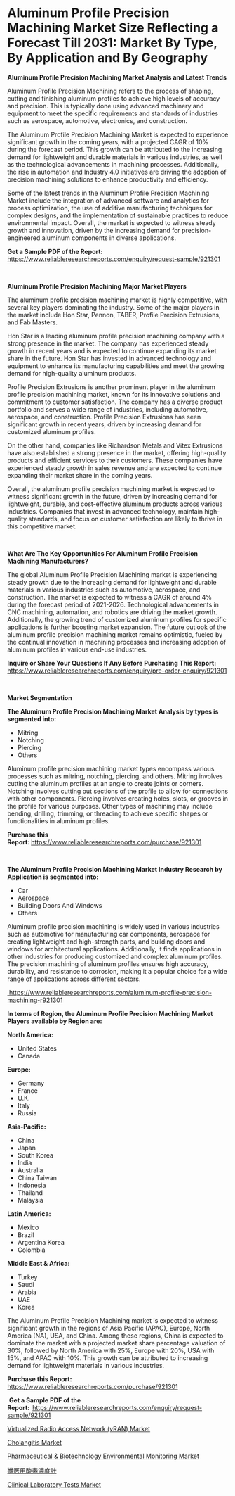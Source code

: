<p><h1>Aluminum Profile Precision Machining Market Size Reflecting a Forecast Till 2031: Market By Type, By Application and By Geography</h1></p><p><strong>Aluminum Profile Precision Machining Market Analysis and Latest Trends</strong></p>
<p><p>Aluminum Profile Precision Machining refers to the process of shaping, cutting and finishing aluminum profiles to achieve high levels of accuracy and precision. This is typically done using advanced machinery and equipment to meet the specific requirements and standards of industries such as aerospace, automotive, electronics, and construction.</p><p>The Aluminum Profile Precision Machining Market is expected to experience significant growth in the coming years, with a projected CAGR of 10% during the forecast period. This growth can be attributed to the increasing demand for lightweight and durable materials in various industries, as well as the technological advancements in machining processes. Additionally, the rise in automation and Industry 4.0 initiatives are driving the adoption of precision machining solutions to enhance productivity and efficiency.</p><p>Some of the latest trends in the Aluminum Profile Precision Machining Market include the integration of advanced software and analytics for process optimization, the use of additive manufacturing techniques for complex designs, and the implementation of sustainable practices to reduce environmental impact. Overall, the market is expected to witness steady growth and innovation, driven by the increasing demand for precision-engineered aluminum components in diverse applications.</p></p>
<p><strong>Get a Sample PDF of the Report:&nbsp;</strong> <a href="https://www.reliableresearchreports.com/enquiry/request-sample/921301">https://www.reliableresearchreports.com/enquiry/request-sample/921301</a></p>
<p>&nbsp;</p>
<p><strong>Aluminum Profile Precision Machining Major Market Players</strong></p>
<p><p>The aluminum profile precision machining market is highly competitive, with several key players dominating the industry. Some of the major players in the market include Hon Star, Pennon, TABER, Profile Precision Extrusions, and Fab Masters. </p><p>Hon Star is a leading aluminum profile precision machining company with a strong presence in the market. The company has experienced steady growth in recent years and is expected to continue expanding its market share in the future. Hon Star has invested in advanced technology and equipment to enhance its manufacturing capabilities and meet the growing demand for high-quality aluminum products.</p><p>Profile Precision Extrusions is another prominent player in the aluminum profile precision machining market, known for its innovative solutions and commitment to customer satisfaction. The company has a diverse product portfolio and serves a wide range of industries, including automotive, aerospace, and construction. Profile Precision Extrusions has seen significant growth in recent years, driven by increasing demand for customized aluminum profiles.</p><p>On the other hand, companies like Richardson Metals and Vitex Extrusions have also established a strong presence in the market, offering high-quality products and efficient services to their customers. These companies have experienced steady growth in sales revenue and are expected to continue expanding their market share in the coming years.</p><p>Overall, the aluminum profile precision machining market is expected to witness significant growth in the future, driven by increasing demand for lightweight, durable, and cost-effective aluminum products across various industries. Companies that invest in advanced technology, maintain high-quality standards, and focus on customer satisfaction are likely to thrive in this competitive market.</p></p>
<p>&nbsp;</p>
<p><strong>What Are The Key Opportunities For Aluminum Profile Precision Machining Manufacturers?</strong></p>
<p><p>The global Aluminum Profile Precision Machining market is experiencing steady growth due to the increasing demand for lightweight and durable materials in various industries such as automotive, aerospace, and construction. The market is expected to witness a CAGR of around 4% during the forecast period of 2021-2026. Technological advancements in CNC machining, automation, and robotics are driving the market growth. Additionally, the growing trend of customized aluminum profiles for specific applications is further boosting market expansion. The future outlook of the aluminum profile precision machining market remains optimistic, fueled by the continual innovation in machining processes and increasing adoption of aluminum profiles in various end-use industries.</p></p>
<p><strong>Inquire or Share Your Questions If Any Before Purchasing This Report:</strong> <a href="https://www.reliableresearchreports.com/enquiry/pre-order-enquiry/921301">https://www.reliableresearchreports.com/enquiry/pre-order-enquiry/921301</a></p>
<p>&nbsp;</p>
<p><strong>Market Segmentation</strong></p>
<p><strong>The Aluminum Profile Precision Machining Market Analysis by types is segmented into:</strong></p>
<p><ul><li>Mitring</li><li>Notching</li><li>Piercing</li><li>Others</li></ul></p>
<p><p>Aluminum profile precision machining market types encompass various processes such as mitring, notching, piercing, and others. Mitring involves cutting the aluminum profiles at an angle to create joints or corners. Notching involves cutting out sections of the profile to allow for connections with other components. Piercing involves creating holes, slots, or grooves in the profile for various purposes. Other types of machining may include bending, drilling, trimming, or threading to achieve specific shapes or functionalities in aluminum profiles.</p></p>
<p><strong>Purchase this Report:&nbsp;</strong><a href="https://www.reliableresearchreports.com/purchase/921301">https://www.reliableresearchreports.com/purchase/921301</a></p>
<p>&nbsp;</p>
<p><strong>The Aluminum Profile Precision Machining Market Industry Research by Application is segmented into:</strong></p>
<p><ul><li>Car</li><li>Aerospace</li><li>Building Doors And Windows</li><li>Others</li></ul></p>
<p><p>Aluminum profile precision machining is widely used in various industries such as automotive for manufacturing car components, aerospace for creating lightweight and high-strength parts, and building doors and windows for architectural applications. Additionally, it finds applications in other industries for producing customized and complex aluminum profiles. The precision machining of aluminum profiles ensures high accuracy, durability, and resistance to corrosion, making it a popular choice for a wide range of applications across different sectors.</p></p>
<p><a href="https://www.reliableresearchreports.com/aluminum-profile-precision-machining-r921301">&nbsp;https://www.reliableresearchreports.com/aluminum-profile-precision-machining-r921301</a></p>
<p><strong>In terms of Region, the Aluminum Profile Precision Machining Market Players available by Region are:</strong></p>
<p>
    <p> <strong> North America: </strong>
        <ul>
            <li>United States</li>
            <li>Canada</li>
        </ul>
        </p> 
    <p> <strong> Europe: </strong>
        <ul>
            <li>Germany</li>
            <li>France</li>
            <li>U.K.</li>
            <li>Italy</li>
            <li>Russia</li>
        </ul>
        </p> 
    <p> <strong> Asia-Pacific: </strong>
        <ul>
            <li>China</li>
            <li>Japan</li>
            <li>South Korea</li>
            <li>India</li>
            <li>Australia</li>
            <li>China Taiwan</li>
            <li>Indonesia</li>
            <li>Thailand</li>
            <li>Malaysia</li>
        </ul>
        </p> 
    <p> <strong> Latin America: </strong>
        <ul>
            <li>Mexico</li>
            <li>Brazil</li>
            <li>Argentina Korea</li>
            <li>Colombia</li>
        </ul>
        </p> 
    <p> <strong> Middle East & Africa: </strong>
        <ul>
            <li>Turkey</li>
            <li>Saudi</li>
            <li>Arabia</li>
            <li>UAE</li>
            <li>Korea</li>
        </ul>
    </p>
    </p>
<p><p>The Aluminum Profile Precision Machining market is expected to witness significant growth in the regions of Asia Pacific (APAC), Europe, North America (NA), USA, and China. Among these regions, China is expected to dominate the market with a projected market share percentage valuation of 30%, followed by North America with 25%, Europe with 20%, USA with 15%, and APAC with 10%. This growth can be attributed to increasing demand for lightweight materials in various industries.</p></p>
<p><strong>Purchase this Report: </strong><a href="https://www.reliableresearchreports.com/purchase/921301">https://www.reliableresearchreports.com/purchase/921301</a></p>
<p>&nbsp;<strong>Get a Sample PDF of the Report:&nbsp;&nbsp;</strong><a href="https://www.reliableresearchreports.com/enquiry/request-sample/921301">https://www.reliableresearchreports.com/enquiry/request-sample/921301</a></p>
<p><strong></strong></p>
<p><p><a href="https://www.linkedin.com/pulse/virtualized-radio-access-network-vran-market-furnishes-information-iglsc">Virtualized Radio Access Network (vRAN) Market</a></p><p><a href="https://github.com/jerrycopelandthomaswsqd8q/Market-Research-Report-List-2/blob/main/cholangitis-market.md">Cholangitis Market</a></p><p><a href="https://www.linkedin.com/pulse/pharmaceutical-amp-biotechnology-environmental-monitoring-market-4rzzc?trackingId=zWwmPhaYb6SFui61lAbHmA%3D%3D">Pharmaceutical & Biotechnology Environmental Monitoring Market</a></p><p><a href="https://github.com/CarlieShields/Market-Research-Report-List-1/blob/main/748978955659.md">獣医用酸素濃度計</a></p><p><a href="https://github.com/brenzgnarento/Market-Research-Report-List-2/blob/main/clinical-laboratory-tests-market.md">Clinical Laboratory Tests Market</a></p></p>